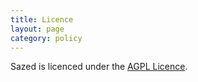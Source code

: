 ```yaml
---
title: Licence
layout: page
category: policy
---
```


Sazed is licenced under the [AGPL Licence](http://choosealicense.com/licenses/agpl-3.0/).
